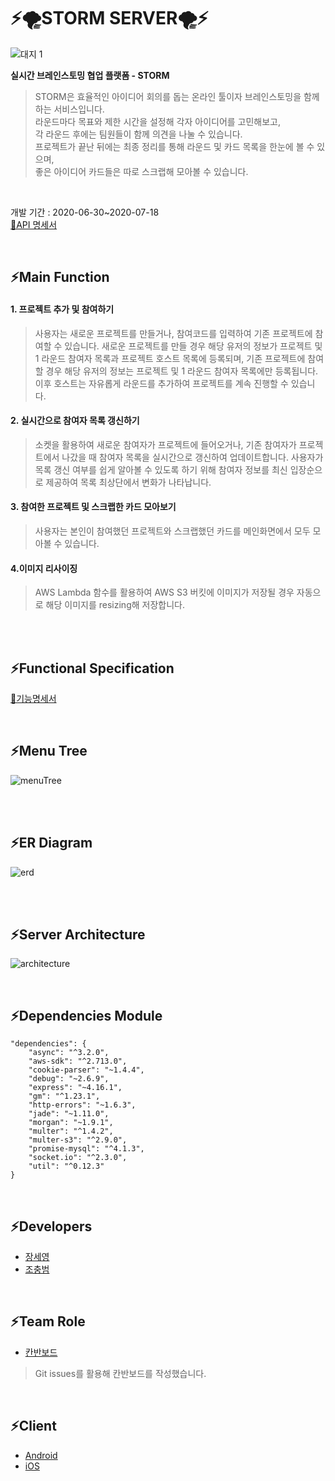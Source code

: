 # ⚡️🌪STORM SERVER🌪⚡️

![대지 1](https://user-images.githubusercontent.com/55133871/87728378-e45a5500-c7fd-11ea-8e5d-6ba3fb51c798.png)

<b>실시간 브레인스토밍 협업 플랫폼 - STORM</b>
> STORM은 효율적인 아이디어 회의를 돕는 온라인 툴이자 브레인스토밍을 함께하는 서비스입니다.
<br> 라운드마다 목표와 제한 시간을 설정해 각자 아이디어를 고민해보고,
<br> 각 라운드 후에는 팀원들이 함께 의견을 나눌 수 있습니다.
<br> 프로젝트가 끝난 뒤에는 최종 정리를 통해 라운드 및 카드 목록을 한눈에 볼 수 있으며,
<br> 좋은 아이디어 카드들은 따로 스크랩해 모아볼 수 있습니다.

<br>

개발 기간 : 2020-06-30~2020-07-18 <br>
[📄API 명세서](https://github.com/TEAMSTORMERS/STORM_Server/wiki)

<br>

## ⚡️Main Function
#### 1. 프로젝트 추가 및 참여하기
> 사용자는 새로운 프로젝트를 만들거나, 참여코드를 입력하여 기존 프로젝트에 참여할 수 있습니다.
새로운 프로젝트를 만들 경우 해당 유저의 정보가 프로젝트 및 1 라운드 참여자 목록과 프로젝트 호스트 목록에 등록되며,
기존 프로젝트에 참여할 경우 해당 유저의 정보는 프로젝트 및 1 라운드 참여자 목록에만 등록됩니다.
이후 호스트는 자유롭게 라운드를 추가하여 프로젝트를 계속 진행할 수 있습니다.

#### 2. 실시간으로 참여자 목록 갱신하기
> 소켓을 활용하여 새로운 참여자가 프로젝트에 들어오거나, 기존 참여자가 프로젝트에서 나갔을 때 참여자 목록을 실시간으로 갱신하여 업데이트합니다.
사용자가 목록 갱신 여부를 쉽게 알아볼 수 있도록 하기 위해 참여자 정보를 최신 입장순으로 제공하여 목록 최상단에서 변화가 나타납니다.

#### 3. 참여한 프로젝트 및 스크랩한 카드 모아보기
> 사용자는 본인이 참여했던 프로젝트와 스크랩했던 카드를 메인화면에서 모두 모아볼 수 있습니다.

#### 4.이미지 리사이징
> AWS Lambda 함수를 활용하여 AWS S3 버킷에 이미지가 저장될 경우 자동으로 해당 이미지를 resizing해 저장합니다.

<br>
<br>

## ⚡️Functional Specification
[📄기능명세서](https://docs.google.com/spreadsheets/d/1a4JL1O6FLVjjnCx7rg4781ici10yg-ZGDMqT5empflk/edit#gid=686412120)

<br>

## ⚡️Menu Tree
![menuTree](https://user-images.githubusercontent.com/55133871/87768757-97a36800-c857-11ea-89fa-07c37e3815c7.png)

<br>
<br>

## ⚡️ER Diagram
![erd](https://user-images.githubusercontent.com/55133871/87429972-81ab6280-c61f-11ea-9679-d6ed564b2dbd.png)

<br>
<br>

## ⚡️Server Architecture
![architecture](https://user-images.githubusercontent.com/55133871/87429967-807a3580-c61f-11ea-8a58-8c821fe5fb17.png)

<br>

## ⚡️Dependencies Module
```
"dependencies": {
    "async": "^3.2.0",
    "aws-sdk": "^2.713.0",
    "cookie-parser": "~1.4.4",
    "debug": "~2.6.9",
    "express": "~4.16.1",
    "gm": "^1.23.1",
    "http-errors": "~1.6.3",
    "jade": "~1.11.0",
    "morgan": "~1.9.1",
    "multer": "^1.4.2",
    "multer-s3": "^2.9.0",
    "promise-mysql": "^4.1.3",
    "socket.io": "^2.3.0",
    "util": "^0.12.3"
}
```

<br>

## ⚡️Developers
* [장세영](https://github.com/Say-young) <br>
* [조충범](https://github.com/cndqjacndqja)<br>

<br>

## ⚡️Team Role
* [칸반보드](https://github.com/TEAMSTORMERS/STORM_Server/projects/1)
> Git issues를 활용해 칸반보드를 작성했습니다.

<br>

## ⚡️Client
* [Android](https://github.com/TEAMSTORMERS/STORM_Android) <br>
* [iOS](https://github.com/TEAMSTORMERS/STORM_iOS)
